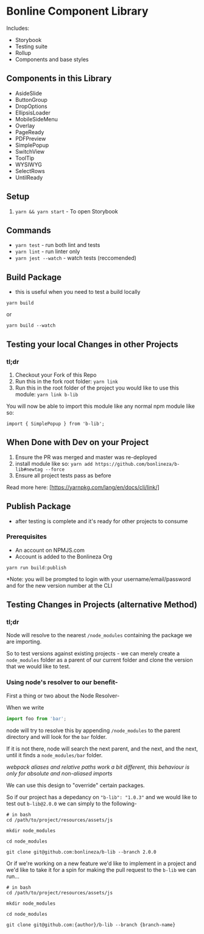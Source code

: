 # Bonline Component Library

Includes:

- Storybook
- Testing suite
- Rollup
- Components and base styles

## Components in this Library

- AsideSlide
- ButtonGroup
- DropOptions
- EllipsisLoader
- MobileSideMenu
- Overlay
- PageReady
- PDFPreview
- SimplePopup
- SwitchView
- ToolTip
- WYSIWYG
- SelectRows
- UntilReady

## Setup

1. `yarn && yarn start` - To open Storybook

## Commands

- `yarn test` - run both lint and tests
- `yarn lint` - run linter only
- `yarn jest --watch` - watch tests (reccomended)

## Build Package

- this is useful when you need to test a build locally

```
yarn build
```
or
```
yarn build --watch
```

## Testing your local Changes in other Projects

### tl;dr

1. Checkout your Fork of this Repo
2. Run this in the fork root folder: `yarn link`
3. Run this in the root folder of the project you would like to use this module: `yarn link b-lib`

You will now be able to import this module like any normal npm module like so:

```
import { SimplePopup } from 'b-lib';
```

## When Done with Dev on your Project

1. Ensure the PR was merged and master was re-deployed
2. install module like so: `yarn add https://github.com/bonlineza/b-lib#newtag --force`
3. Ensure all project tests pass as before

Read more here: [https://yarnpkg.com/lang/en/docs/cli/link/]

## Publish Package

- after testing is complete and it's ready for other projects to consume

### Prerequisites
- An account on NPMJS.com
- Account is added to the Bonlineza Org

```
yarn run build:publish
``` 

*Note: you will be prompted to login with your username/email/password and for the new version number at the CLI

## Testing Changes in Projects (alternative Method)

### tl;dr

Node will resolve to the nearest `/node_modules` containing the package we are importing.

So to test versions against existing projects - we can merely create a `node_modules` folder as a parent of our
current folder and clone the version that we would like to test.

### Using node's resolver to our benefit-
First a thing or two about the Node Resolver-

When we write

```js
import foo from 'bar';
```

node will try to resolve this by appending `/node_modules` to the parent directory and will look for the `bar` folder.

If it is not there, node will search the next parent, and the next, and the next, until it finds a `node_modules/bar` folder.

*webpack aliases and relative paths work a bit different, this behaviour is only for absolute and non-aliased imports*

We can use this design to "override" certain packages.

So if our project has a depedancy on `"b-lib": "1.0.3"` and we would like to test out `b-lib@2.0.0` we can simply to the following-

```
# in bash
cd /path/to/project/resources/assets/js

mkdir node_modules

cd node_modules

git clone git@github.com:bonlineza/b-lib --branch 2.0.0
```

Or if we're working on a new feature we'd like to implement in a project and we'd like to take it for a spin for making the pull request
to the `b-lib` we can run...

```
# in bash
cd /path/to/project/resources/assets/js

mkdir node_modules

cd node_modules

git clone git@github.com:{author}/b-lib --branch {branch-name}
```

